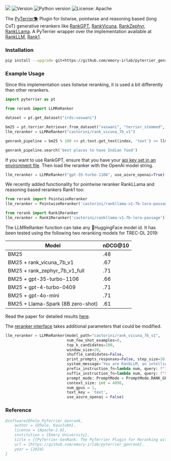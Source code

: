 ![](https://img.shields.io/badge/PRs-welcome-brightgreen)
<img src="https://img.shields.io/badge/Version-1.0-lightblue.svg" alt="Version">
![Python version](https://img.shields.io/badge/lang-python-important)
![License: Apache](https://img.shields.io/badge/License-Apache2.0-yellow.svg)

The [PyTerrier🐕](https://github.com/terrier-org/pyterrier) Plugin for listwise, pointwise and reasoning based (long CoT) generative rerankers
like [RankGPT](https://aclanthology.org/2023.emnlp-main.923/), [RankVicuna](https://arxiv.org/abs/2309.15088), [RankZephyr](https://arxiv.org/abs/2312.02724), [RankLLama](https://arxiv.org/abs/2310.08319). A PyTerrier wrapper over the implementation available
at [RankLLM](https://github.com/castorini/rank_llm), [Rank1](https://github.com/orionw/rank1). 

### Installation

```bash
pip install --upgrade git+https://github.com/emory-irlab/pyterrier_genrank.git
```

### Example Usage

Since this implementation uses listwise reranking, it is used a bit differently than other rerankers.

```python
import pyterrier as pt

from rerank import LLMReRanker

dataset = pt.get_dataset("irds:vaswani")

bm25 = pt.terrier.Retriever.from_dataset("vaswani", "terrier_stemmed", wmodel="BM25")
llm_reranker = LLMReRanker("castorini/rank_vicuna_7b_v1")

genrank_pipeline = bm25 % 100 >> pt.text.get_text(index, 'text') >> llm_reranker

genrank_pipeline.search('best places to have Indian food')
```

If you want to use RankGPT, ensure that you have your [api key set in an environment file](rerank/api_keys.py). Then load the reranker with the OpenAI model string.
```python
llm_reranker = LLMReRanker("gpt-35-turbo-1106", use_azure_openai=True)
```

We recently added functionality for pointwise reranker RankLLama and reasoning based rerankers Rank1 too:
```python
from rerank import PointwiseReranker
llm_reranker = PointwiseReranker('castorini/rankllama-v1-7b-lora-passage')
```

```python
from rerank import Rank1Reranker
llm_reranker = Rank1Reranker('castorini/rankllama-v1-7b-lora-passage')
```



The LLMReRanker function can take any 🤗HuggingFace model id. It has been tested using the following two reranking models
for TREC-DL 2019:

| Model                                   | nDCG@10 |
|-----------------------------------------|---------|
| BM25                                    | .48     |
| BM25 + rank_vicuna_7b_v1                | .67     |
| BM25 + rank_zephyr_7b_v1_full           | .71     |
| BM25 + gpt-35-turbo-1106                | .66     |
| BM25 + gpt-4-turbo-0409                 | .71     |
| BM25 + gpt-4o-mini                      | .71     |
| BM25 + Llama-Spark (8B zero-shot)       | .61     |

Read the paper for detailed results [here](PyTerrier_GenRank_Paper.pdf). 


The [reranker interface](rerank/__init__.py) takes additional parameters that could be modified.

```python
llm_reranker = LLMReRanker(model_path="castorini/rank_vicuna_7b_v1", 
                           num_few_shot_examples=0,
                           top_k_candidates=100,
                           window_size=20,
                           shuffle_candidates=False,
                           print_prompts_responses=False, step_size=10, variable_passages=True,
                           system_message='You are RankLLM, an intelligent assistant that can rank passages based on their relevancy to the query.',
                           prefix_instruction_fn=lambda num, query: f"I will provide you with {num} passages, each indicated by number identifier []. \nRank the passages based on their relevance to query: {query}.",
                           suffix_instruction_fn=lambda num, query: f"Search Query: {query}. \nRank the {num} passages above. You should rank them based on their relevance to the search query. The passages should be listed in descending order using identifiers. The most relevant passages should be listed first. The output format should be [] > [], e.g., [1] > [2]. Only response the ranking results, do not say any word or explain.",
                           prompt_mode: PromptMode = PromptMode.RANK_GPT,
                           context_size: int = 4096,
                           num_gpus = 1,
                           text_key = 'text',
                           use_azure_openai = False)
```

### Reference
```bibtex
@software{Dhole_PyTerrier_Genrank,
    author = {Dhole, Kaustubh},
    license = {Apache-2.0},
    institution = {Emory University},
    title = {{PyTerrier-GenRank: The PyTerrier Plugin for Reranking with Large Language Models}},
    url = {https://github.com/emory-irlab/pyterrier_genrank},
    year = {2024}
}
```
